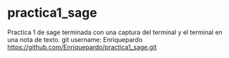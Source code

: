 # practica1_sage
Practica 1 de sage terminada con una captura del terminal y el terminal en una nota de texto.
git username: Enriquepardo
https://github.com/Enriquepardo/practica1_sage.git
